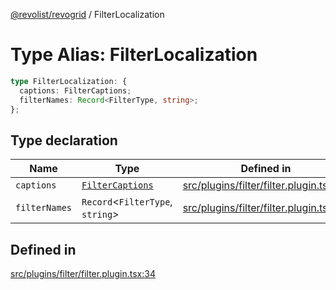 [@revolist/revogrid](README.md) / FilterLocalization

# Type Alias: FilterLocalization

```ts
type FilterLocalization: {
  captions: FilterCaptions;
  filterNames: Record<FilterType, string>;
};
```

## Type declaration

| Name | Type | Defined in |
| ------ | ------ | ------ |
| `captions` | [`FilterCaptions`](TypeAlias.FilterCaptions.md) | [src/plugins/filter/filter.plugin.tsx:35](https://github.com/revolist/revogrid/blob/47823c55f21dbab2ee19530dcd4c960a36eea0e4/src/plugins/filter/filter.plugin.tsx#L35) |
| `filterNames` | `Record`\<`FilterType`, `string`\> | [src/plugins/filter/filter.plugin.tsx:36](https://github.com/revolist/revogrid/blob/47823c55f21dbab2ee19530dcd4c960a36eea0e4/src/plugins/filter/filter.plugin.tsx#L36) |

## Defined in

[src/plugins/filter/filter.plugin.tsx:34](https://github.com/revolist/revogrid/blob/47823c55f21dbab2ee19530dcd4c960a36eea0e4/src/plugins/filter/filter.plugin.tsx#L34)

